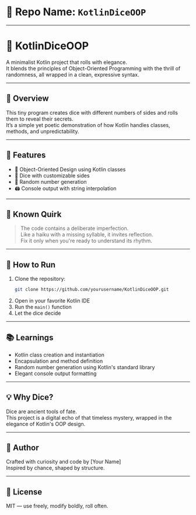 # 🎯 Repo Name: `KotlinDiceOOP`

---

# 🎲 KotlinDiceOOP

A minimalist Kotlin project that rolls with elegance.  
It blends the principles of Object-Oriented Programming with the thrill of randomness, all wrapped in a clean, expressive syntax.

---

## 🌟 Overview

This tiny program creates dice with different numbers of sides and rolls them to reveal their secrets.  
It’s a simple yet poetic demonstration of how Kotlin handles classes, methods, and unpredictability.

---

## 🧩 Features

- 🧱 Object-Oriented Design using Kotlin classes  
- 🎲 Dice with customizable sides  
- 🔁 Random number generation  
- 🖨️ Console output with string interpolation

---

## 🚧 Known Quirk

> The code contains a deliberate imperfection.  
> Like a haiku with a missing syllable, it invites reflection.  
> Fix it only when you're ready to understand its rhythm.

---

## 🚀 How to Run

1. Clone the repository:
   ```bash
   git clone https://github.com/yourusername/KotlinDiceOOP.git
   ```
2. Open in your favorite Kotlin IDE  
3. Run the `main()` function  
4. Let the dice decide

---

## 📚 Learnings

- Kotlin class creation and instantiation  
- Encapsulation and method definition  
- Random number generation using Kotlin's standard library  
- Elegant console output formatting

---

## 💡 Why Dice?

Dice are ancient tools of fate.  
This project is a digital echo of that timeless mystery, wrapped in the elegance of Kotlin's OOP design.

---

## 🧙 Author

Crafted with curiosity and code by [Your Name]  
Inspired by chance, shaped by structure.

---

## 📜 License

MIT — use freely, modify boldly, roll often.
